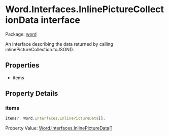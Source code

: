 # Word.Interfaces.InlinePictureCollectionData interface

Package: [word](/en-us/javascript/api/word)

An interface describing the data returned by calling inlinePictureCollection.toJSON().

## Properties
- items

## Property Details

### items
```typescript
items?: Word.Interfaces.InlinePictureData[];
```
Property Value: [Word.Interfaces.InlinePictureData](/en-us/javascript/api/word/word.interfaces.inlinepicturedata)[]